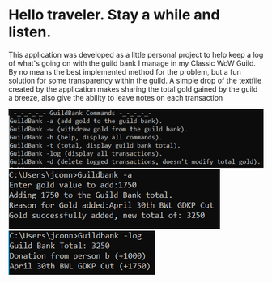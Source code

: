 <h1>Hello traveler. Stay a while and listen.</h1>
This application was developed as a little personal project to help keep a log of what's going on with the guild bank I manage in my Classic WoW Guild. By no means the best implemented method for the problem, but a fun solution for some transparency within the guild. A simple drop of the textfile created by the application makes sharing the total gold gained by the guild a breeze, also give the ability to leave notes on each transaction

![alt text](https://github.com/Jconnorcheney/BankApp/blob/master/Images/commands.png?raw=true)
![Adding gold example](https://github.com/Jconnorcheney/BankApp/blob/master/Images/dashACommand.PNG?raw=true)
![Log Command](https://github.com/Jconnorcheney/BankApp/blob/master/Images/logCommand.PNG?raw=true)
